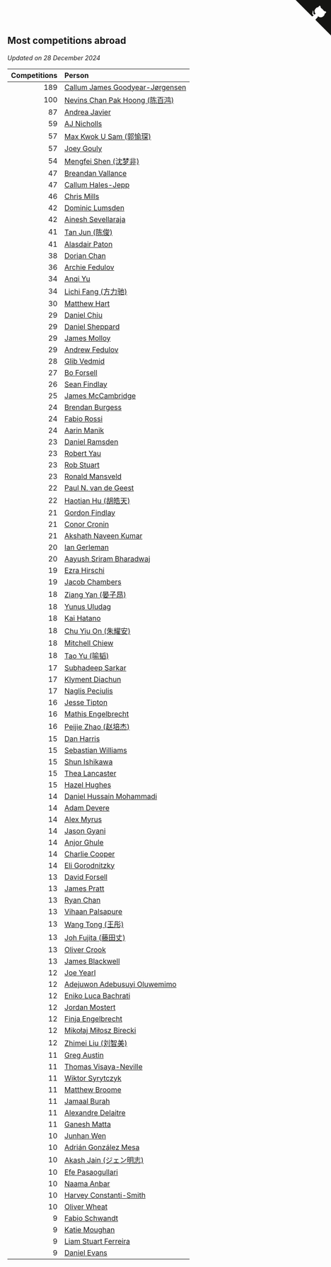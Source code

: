 ## Most competitions abroad

*Updated on 28 December 2024*

| Competitions | Person |
| ---: | :--- |
| 189 | [Callum James Goodyear-Jørgensen](https://www.worldcubeassociation.org/persons/2012GOOD02) |
| 100 | [Nevins Chan Pak Hoong (陈百鸿)](https://www.worldcubeassociation.org/persons/2010CHAN20) |
| 87 | [Andrea Javier](https://www.worldcubeassociation.org/persons/2010JAVI01) |
| 59 | [AJ Nicholls](https://www.worldcubeassociation.org/persons/2015NICH04) |
| 57 | [Max Kwok U Sam (郭愉琛)](https://www.worldcubeassociation.org/persons/2018SAMK01) |
| 57 | [Joey Gouly](https://www.worldcubeassociation.org/persons/2007GOUL01) |
| 54 | [Mengfei Shen (沈梦非)](https://www.worldcubeassociation.org/persons/2018SHEN07) |
| 47 | [Breandan Vallance](https://www.worldcubeassociation.org/persons/2007VALL01) |
| 47 | [Callum Hales-Jepp](https://www.worldcubeassociation.org/persons/2012HALE01) |
| 46 | [Chris Mills](https://www.worldcubeassociation.org/persons/2014MILL04) |
| 42 | [Dominic Lumsden](https://www.worldcubeassociation.org/persons/2016LUMS01) |
| 42 | [Ainesh Sevellaraja](https://www.worldcubeassociation.org/persons/2012SEVE01) |
| 41 | [Tan Jun (陈俊)](https://www.worldcubeassociation.org/persons/2018JUNT01) |
| 41 | [Alasdair Paton](https://www.worldcubeassociation.org/persons/2015PATO01) |
| 38 | [Dorian Chan](https://www.worldcubeassociation.org/persons/2023DORI01) |
| 36 | [Archie Fedulov](https://www.worldcubeassociation.org/persons/2022FEDU01) |
| 34 | [Anqi Yu](https://www.worldcubeassociation.org/persons/2018YUAN02) |
| 34 | [Lichi Fang (方力驰)](https://www.worldcubeassociation.org/persons/2018FANG03) |
| 30 | [Matthew Hart](https://www.worldcubeassociation.org/persons/2019HART11) |
| 29 | [Daniel Chiu](https://www.worldcubeassociation.org/persons/2022CHIU06) |
| 29 | [Daniel Sheppard](https://www.worldcubeassociation.org/persons/2009SHEP01) |
| 29 | [James Molloy](https://www.worldcubeassociation.org/persons/2011MOLL01) |
| 29 | [Andrew Fedulov](https://www.worldcubeassociation.org/persons/2022FEDU02) |
| 28 | [Glib Vedmid](https://www.worldcubeassociation.org/persons/2016VEDM01) |
| 27 | [Bo Forsell](https://www.worldcubeassociation.org/persons/2022FORS06) |
| 26 | [Sean Findlay](https://www.worldcubeassociation.org/persons/2016FIND01) |
| 25 | [James McCambridge](https://www.worldcubeassociation.org/persons/2019MCCA09) |
| 24 | [Brendan Burgess](https://www.worldcubeassociation.org/persons/2019BURG06) |
| 24 | [Fabio Rossi](https://www.worldcubeassociation.org/persons/2022ROSS02) |
| 24 | [Aarin Manik](https://www.worldcubeassociation.org/persons/2017MANI03) |
| 23 | [Daniel Ramsden](https://www.worldcubeassociation.org/persons/2017RAMS02) |
| 23 | [Robert Yau](https://www.worldcubeassociation.org/persons/2009YAUR01) |
| 23 | [Rob Stuart](https://www.worldcubeassociation.org/persons/2011STUA01) |
| 23 | [Ronald Mansveld](https://www.worldcubeassociation.org/persons/2015MANS04) |
| 22 | [Paul N. van de Geest](https://www.worldcubeassociation.org/persons/2017GEES01) |
| 22 | [Haotian Hu (胡皓天)](https://www.worldcubeassociation.org/persons/2022HUHA01) |
| 21 | [Gordon Findlay](https://www.worldcubeassociation.org/persons/2017FIND02) |
| 21 | [Conor Cronin](https://www.worldcubeassociation.org/persons/2013CRON01) |
| 21 | [Akshath Naveen Kumar](https://www.worldcubeassociation.org/persons/2019KUMA37) |
| 20 | [Ian Gerleman](https://www.worldcubeassociation.org/persons/2015GERL02) |
| 20 | [Aayush Sriram Bharadwaj](https://www.worldcubeassociation.org/persons/2018BHAR02) |
| 19 | [Ezra Hirschi](https://www.worldcubeassociation.org/persons/2019HIRS01) |
| 19 | [Jacob Chambers](https://www.worldcubeassociation.org/persons/2017CHAM09) |
| 18 | [Ziang Yan (晏子昂)](https://www.worldcubeassociation.org/persons/2017YANZ01) |
| 18 | [Yunus Uludag](https://www.worldcubeassociation.org/persons/2022ULUD01) |
| 18 | [Kai Hatano](https://www.worldcubeassociation.org/persons/2022HATA01) |
| 18 | [Chu Yiu On (朱耀安)](https://www.worldcubeassociation.org/persons/2019ONCH01) |
| 18 | [Mitchell Chiew](https://www.worldcubeassociation.org/persons/2011CHIE01) |
| 18 | [Tao Yu (喻韬)](https://www.worldcubeassociation.org/persons/2012YUTA01) |
| 17 | [Subhadeep Sarkar](https://www.worldcubeassociation.org/persons/2017SARK01) |
| 17 | [Klyment Diachun](https://www.worldcubeassociation.org/persons/2022DIAC01) |
| 17 | [Naglis Peciulis](https://www.worldcubeassociation.org/persons/2017PECI01) |
| 16 | [Jesse Tipton](https://www.worldcubeassociation.org/persons/2014TIPT01) |
| 16 | [Mathis Engelbrecht](https://www.worldcubeassociation.org/persons/2022ENGE02) |
| 16 | [Peijie Zhao (赵培杰)](https://www.worldcubeassociation.org/persons/2019ZHAP04) |
| 15 | [Dan Harris](https://www.worldcubeassociation.org/persons/2003HARR01) |
| 15 | [Sebastian Williams](https://www.worldcubeassociation.org/persons/2020WILL09) |
| 15 | [Shun Ishikawa](https://www.worldcubeassociation.org/persons/2011ISHI02) |
| 15 | [Thea Lancaster](https://www.worldcubeassociation.org/persons/2023LANC06) |
| 15 | [Hazel Hughes](https://www.worldcubeassociation.org/persons/2015HUGH04) |
| 14 | [Daniel Hussain Mohammadi](https://www.worldcubeassociation.org/persons/2017MOHA13) |
| 14 | [Adam Devere](https://www.worldcubeassociation.org/persons/2018DEVE02) |
| 14 | [Alex Myrus](https://www.worldcubeassociation.org/persons/2022MYRU01) |
| 14 | [Jason Gyani](https://www.worldcubeassociation.org/persons/2008GYAN01) |
| 14 | [Anjor Ghule](https://www.worldcubeassociation.org/persons/2023GHUL01) |
| 14 | [Charlie Cooper](https://www.worldcubeassociation.org/persons/2007COOP01) |
| 14 | [Eli Gorodnitzky](https://www.worldcubeassociation.org/persons/2023GORO01) |
| 13 | [David Forsell](https://www.worldcubeassociation.org/persons/2022FORS07) |
| 13 | [James Pratt](https://www.worldcubeassociation.org/persons/2018PRAT13) |
| 13 | [Ryan Chan](https://www.worldcubeassociation.org/persons/2023CHAN16) |
| 13 | [Vihaan Palsapure](https://www.worldcubeassociation.org/persons/2023PALS01) |
| 13 | [Wang Tong (王彤)](https://www.worldcubeassociation.org/persons/2014TONG01) |
| 13 | [Joh Fujita (藤田丈)](https://www.worldcubeassociation.org/persons/2022FUJI02) |
| 13 | [Oliver Crook](https://www.worldcubeassociation.org/persons/2022CROO02) |
| 13 | [James Blackwell](https://www.worldcubeassociation.org/persons/2022BLAC02) |
| 12 | [Joe Yearl](https://www.worldcubeassociation.org/persons/2014YEAR01) |
| 12 | [Adejuwon Adebusuyi Oluwemimo](https://www.worldcubeassociation.org/persons/2022OLUW01) |
| 12 | [Eniko Luca Bachrati](https://www.worldcubeassociation.org/persons/2023BACH03) |
| 12 | [Jordan Mostert](https://www.worldcubeassociation.org/persons/2023MOST01) |
| 12 | [Finja Engelbrecht](https://www.worldcubeassociation.org/persons/2022ENGE03) |
| 12 | [Mikołaj Miłosz Birecki](https://www.worldcubeassociation.org/persons/2022BIRE01) |
| 12 | [Zhimei Liu (刘智美)](https://www.worldcubeassociation.org/persons/2022LIUZ04) |
| 11 | [Greg Austin](https://www.worldcubeassociation.org/persons/2006AUST01) |
| 11 | [Thomas Visaya-Neville](https://www.worldcubeassociation.org/persons/2014VISA01) |
| 11 | [Wiktor Syrytczyk](https://www.worldcubeassociation.org/persons/2022SYRY01) |
| 11 | [Matthew Broome](https://www.worldcubeassociation.org/persons/2014BROO01) |
| 11 | [Jamaal Burah](https://www.worldcubeassociation.org/persons/2017BURA01) |
| 11 | [Alexandre Delaitre](https://www.worldcubeassociation.org/persons/2016DELA05) |
| 11 | [Ganesh Matta](https://www.worldcubeassociation.org/persons/2015MATT06) |
| 10 | [Junhan Wen](https://www.worldcubeassociation.org/persons/2022WENJ02) |
| 10 | [Adrián González Mesa](https://www.worldcubeassociation.org/persons/2023MESA03) |
| 10 | [Akash Jain (ジェン明志)](https://www.worldcubeassociation.org/persons/2023JAIN31) |
| 10 | [Efe Pasaogullari](https://www.worldcubeassociation.org/persons/2022PASA02) |
| 10 | [Naama Anbar](https://www.worldcubeassociation.org/persons/2023ANBA01) |
| 10 | [Harvey Constanti-Smith](https://www.worldcubeassociation.org/persons/2023CONS06) |
| 10 | [Oliver Wheat](https://www.worldcubeassociation.org/persons/2016WHEA01) |
| 9 | [Fabio Schwandt](https://www.worldcubeassociation.org/persons/2014SCHW02) |
| 9 | [Katie Moughan](https://www.worldcubeassociation.org/persons/2017DAVI03) |
| 9 | [Liam Stuart Ferreira](https://www.worldcubeassociation.org/persons/2022FERR14) |
| 9 | [Daniel Evans](https://www.worldcubeassociation.org/persons/2016EVAN06) |


<a href="https://github.com/simonkellly/wca_statistics_uk" class="github-corner" aria-label="View source on Github"><svg width="80" height="80" viewBox="0 0 250 250" style="fill:#151513; color:#fff; position: absolute; top: 0; border: 0; right: 0;" aria-hidden="true"><path d="M0,0 L115,115 L130,115 L142,142 L250,250 L250,0 Z"></path><path d="M128.3,109.0 C113.8,99.7 119.0,89.6 119.0,89.6 C122.0,82.7 120.5,78.6 120.5,78.6 C119.2,72.0 123.4,76.3 123.4,76.3 C127.3,80.9 125.5,87.3 125.5,87.3 C122.9,97.6 130.6,101.9 134.4,103.2" fill="currentColor" style="transform-origin: 130px 106px;" class="octo-arm"></path><path d="M115.0,115.0 C114.9,115.1 118.7,116.5 119.8,115.4 L133.7,101.6 C136.9,99.2 139.9,98.4 142.2,98.6 C133.8,88.0 127.5,74.4 143.8,58.0 C148.5,53.4 154.0,51.2 159.7,51.0 C160.3,49.4 163.2,43.6 171.4,40.1 C171.4,40.1 176.1,42.5 178.8,56.2 C183.1,58.6 187.2,61.8 190.9,65.4 C194.5,69.0 197.7,73.2 200.1,77.6 C213.8,80.2 216.3,84.9 216.3,84.9 C212.7,93.1 206.9,96.0 205.4,96.6 C205.1,102.4 203.0,107.8 198.3,112.5 C181.9,128.9 168.3,122.5 157.7,114.1 C157.9,116.9 156.7,120.9 152.7,124.9 L141.0,136.5 C139.8,137.7 141.6,141.9 141.8,141.8 Z" fill="currentColor" class="octo-body"></path></svg></a><style>.github-corner:hover .octo-arm{animation:octocat-wave 560ms ease-in-out}@keyframes octocat-wave{0%,100%{transform:rotate(0)}20%,60%{transform:rotate(-25deg)}40%,80%{transform:rotate(10deg)}}@media (max-width:500px){.github-corner:hover .octo-arm{animation:none}.github-corner .octo-arm{animation:octocat-wave 560ms ease-in-out}}</style>
